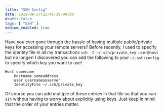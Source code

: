 ```yaml
---
title: "SSH Config"
date: 2019-09-27T22:46:39-04:00
draft: false
tags: [ "SSH" ]
medium_enabled: true
---
```


Have you ever gone through the hassle of having multiple public/private keys for accessing your remote servers? Before recently, I used to specify the identity file in all my transactions `ssh -I ~/.ssh/private_key user@host` but no longer! I discovered you can add the following to your `~/.ssh/config` to specify which key you want to use!

```
Host somename 
    Hostname someaddress
    user usernameonserver
    IdentityFile ~/.ssh/private_key
```

Of course you can add multiple of these entries in that file so that you can `ssh` without having to worry about explicitly using keys. Just keep in mind that the order of your entries matter.

